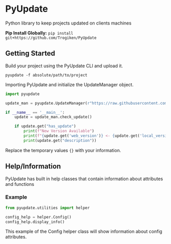 # PyUpdate

Python library to keep projects updated on clients machines

**Pip Install Globally:** `pip install git+https://github.com/Trogiken/PyUpdate`

## Getting Started

Build your project using the PyUpdate CLI and upload it.

`pyupdate -f absolute/path/to/project`

Importing PyUpdate and initialize the UpdateManager object.

``` python
import pyupdate

update_man = pyupdate.UpdateManager(r"https://raw.githubusercontent.com/{Owner}/{Repo}/{Branch}/{path/to/.pyupdate}", r"{absolute/path/to/project}")

if __name__ == '__main__':
    update = update_man.check_update()

    if update.get("has_update")
        print(f"New Version Available")
        print(f"{update.get('web_version')} <- {update.get('local_version')}")
        print(update.get("description"))
```

Replace the temporary values `{}` with your information.

## Help/Information

PyUpdate has built in help classes that contain information about attributes and functions

### Example

``` python
from pyupdate.utilities import helper

config_help = helper.Config()
config_help.display_info()
```

This example of the Config helper class will show information about config attributes.
